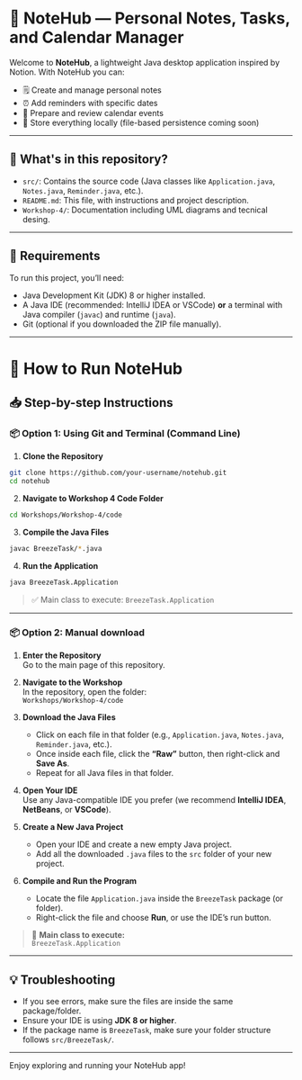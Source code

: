 # 📝 NoteHub — Personal Notes, Tasks, and Calendar Manager

Welcome to **NoteHub**, a lightweight Java desktop application inspired by Notion. With NoteHub you can:

- 🗒️ Create and manage personal notes  
- ⏰ Add reminders with specific dates  
- 📆 Prepare and review calendar events  
- 💾 Store everything locally (file-based persistence coming soon)

---

## 📁 What's in this repository?

- `src/`: Contains the source code (Java classes like `Application.java`, `Notes.java`, `Reminder.java`, etc.).
- `README.md`: This file, with instructions and project description.
- `Workshop-4/`: Documentation including UML diagrams and tecnical desing.

---

## 🧰 Requirements

To run this project, you’ll need:

- Java Development Kit (JDK) 8 or higher installed.
- A Java IDE (recommended: IntelliJ IDEA or VSCode) **or** a terminal with Java compiler (`javac`) and runtime (`java`).
- Git (optional if you downloaded the ZIP file manually).

---

# 🚀 How to Run NoteHub 


## 📥 Step-by-step Instructions

### 📦 Option 1: Using Git and Terminal (Command Line)

1. **Clone the Repository**

```bash
git clone https://github.com/your-username/notehub.git
cd notehub
```

2. **Navigate to Workshop 4 Code Folder**

```bash
cd Workshops/Workshop-4/code
```

3. **Compile the Java Files**

```bash
javac BreezeTask/*.java
```

4. **Run the Application**

```bash
java BreezeTask.Application
```

> ✅ Main class to execute: `BreezeTask.Application`

---

### 📦 Option 2: Manual download 

1. **Enter the Repository**  
   Go to the main page of this repository.

2. **Navigate to the Workshop**  
   In the repository, open the folder:  
   `Workshops/Workshop-4/code`

3. **Download the Java Files**  
   - Click on each file in that folder (e.g., `Application.java`, `Notes.java`, `Reminder.java`, etc.).
   - Once inside each file, click the **“Raw”** button, then right-click and **Save As**.
   - Repeat for all Java files in that folder.

4. **Open Your IDE**  
   Use any Java-compatible IDE you prefer (we recommend **IntelliJ IDEA**, **NetBeans**, or **VSCode**).

5. **Create a New Java Project**  
   - Open your IDE and create a new empty Java project.
   - Add all the downloaded `.java` files to the `src` folder of your new project.

6. **Compile and Run the Program**  
   - Locate the file `Application.java` inside the `BreezeTask` package (or folder).
   - Right-click the file and choose **Run**, or use the IDE’s run button.

> 📌 **Main class to execute:**  
> `BreezeTask.Application`

---

## 💡 Troubleshooting

- If you see errors, make sure the files are inside the same package/folder.
- Ensure your IDE is using **JDK 8 or higher**.
- If the package name is `BreezeTask`, make sure your folder structure follows `src/BreezeTask/`.

---

Enjoy exploring and running your NoteHub app!
